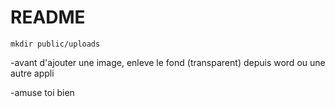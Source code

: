# README
````
mkdir public/uploads
````


-avant d'ajouter une image, enleve le fond (transparent) depuis word ou une autre appli

 -amuse toi bien
